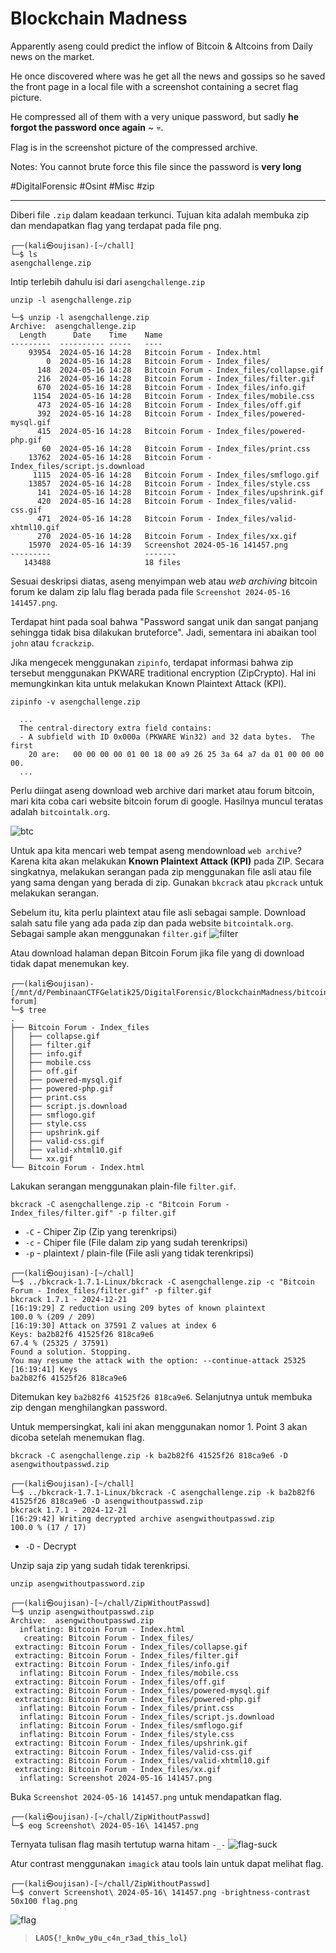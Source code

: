 # Blockchain Madness
Apparently aseng could predict the inflow of Bitcoin & Altcoins from Daily news on the market.

He once discovered where was he get all the news and gossips so he saved the front page in a local file with a screenshot containing a secret flag picture.

He compressed all of them with a very unique password, but sadly **he forgot the password once again** ~ 💀.

Flag is in the screenshot picture of the compressed archive.

Notes: You cannot brute force this file since the password is **very long**

#DigitalForensic #Osint #Misc #zip
___
Diberi file `.zip` dalam keadaan terkunci. Tujuan kita adalah membuka zip dan mendapatkan flag yang terdapat pada file png.
```
┌──(kali㉿oujisan)-[~/chall]
└─$ ls
asengchallenge.zip
```

Intip terlebih dahulu isi dari `asengchallenge.zip`
```
unzip -l asengchallenge.zip
```

```┌──(kali㉿oujisan)-[~/chall]
└─$ unzip -l asengchallenge.zip
Archive:  asengchallenge.zip
  Length      Date    Time    Name
---------  ---------- -----   ----
    93954  2024-05-16 14:28   Bitcoin Forum - Index.html
        0  2024-05-16 14:28   Bitcoin Forum - Index_files/
      148  2024-05-16 14:28   Bitcoin Forum - Index_files/collapse.gif
      216  2024-05-16 14:28   Bitcoin Forum - Index_files/filter.gif
      670  2024-05-16 14:28   Bitcoin Forum - Index_files/info.gif
     1154  2024-05-16 14:28   Bitcoin Forum - Index_files/mobile.css
      473  2024-05-16 14:28   Bitcoin Forum - Index_files/off.gif
      392  2024-05-16 14:28   Bitcoin Forum - Index_files/powered-mysql.gif
      415  2024-05-16 14:28   Bitcoin Forum - Index_files/powered-php.gif
       60  2024-05-16 14:28   Bitcoin Forum - Index_files/print.css
    13762  2024-05-16 14:28   Bitcoin Forum - Index_files/script.js.download
     1115  2024-05-16 14:28   Bitcoin Forum - Index_files/smflogo.gif
    13857  2024-05-16 14:28   Bitcoin Forum - Index_files/style.css
      141  2024-05-16 14:28   Bitcoin Forum - Index_files/upshrink.gif
      420  2024-05-16 14:28   Bitcoin Forum - Index_files/valid-css.gif
      471  2024-05-16 14:28   Bitcoin Forum - Index_files/valid-xhtml10.gif
      270  2024-05-16 14:28   Bitcoin Forum - Index_files/xx.gif
    15970  2024-05-16 14:39   Screenshot 2024-05-16 141457.png
---------                     -------
   143488                     18 files
```

Sesuai deskripsi diatas, aseng menyimpan web atau *web archiving* bitcoin forum ke dalam zip lalu flag berada pada file `Screenshot 2024-05-16 141457.png`.

Terdapat hint pada soal bahwa "Password sangat unik dan sangat panjang sehingga tidak bisa dilakukan bruteforce". Jadi, sementara ini abaikan tool `john` atau `fcrackzip`.

Jika mengecek menggunakan `zipinfo`, terdapat informasi bahwa  zip tersebut menggunakan PKWARE traditional encryption (ZipCrypto). Hal ini memungkinkan kita untuk melakukan Known Plaintext Attack (KPI).
```
zipinfo -v asengchallenge.zip
```

```
  ...
  The central-directory extra field contains:
  - A subfield with ID 0x000a (PKWARE Win32) and 32 data bytes.  The first
    20 are:   00 00 00 00 01 00 18 00 a9 26 25 3a 64 a7 da 01 00 00 00 00.
  ...
```

Perlu diingat aseng download web archive dari market atau forum bitcoin, mari kita coba cari website bitcoin forum di google. Hasilnya muncul teratas adalah `bitcointalk.org`.

![btc](./img/bitcoin-forum.png)

Untuk apa kita mencari web tempat aseng mendownload `web archive`? 
Karena kita akan melakukan **Known Plaintext Attack (KPI)** pada ZIP. Secara singkatnya, melakukan serangan pada zip menggunakan file asli atau file yang sama dengan yang berada di zip. Gunakan `bkcrack` atau `pkcrack` untuk melakukan serangan.

Sebelum itu, kita perlu plaintext atau file asli sebagai sample. Download salah satu file yang ada pada zip dan pada website `bitcointalk.org`. Sebagai sample akan menggunakan `filter.gif`
![filter](./img/btc-filter.png)

Atau download halaman depan Bitcoin Forum jika file yang di download tidak dapat menemukan key.
```
┌──(kali㉿oujisan)-[/mnt/d/PembinaanCTFGelatik25/DigitalForensic/BlockchainMadness/bitcoin forum]
└─$ tree
.
├── Bitcoin Forum - Index_files
│   ├── collapse.gif
│   ├── filter.gif
│   ├── info.gif
│   ├── mobile.css
│   ├── off.gif
│   ├── powered-mysql.gif
│   ├── powered-php.gif
│   ├── print.css
│   ├── script.js.download
│   ├── smflogo.gif
│   ├── style.css
│   ├── upshrink.gif
│   ├── valid-css.gif
│   ├── valid-xhtml10.gif
│   └── xx.gif
└── Bitcoin Forum - Index.html
```

Lakukan serangan menggunakan plain-file `filter.gif`.
```
bkcrack -C asengchallenge.zip -c "Bitcoin Forum - Index_files/filter.gif" -p filter.gif
```
- `-C` - Chiper Zip (Zip yang terenkripsi)
- `-c` - Chiper file (File dalam zip yang sudah terenkripsi)
- `-p` - plaintext / plain-file (File asli yang tidak terenkripsi)

```
┌──(kali㉿oujisan)-[~/chall]
└─$ ../bkcrack-1.7.1-Linux/bkcrack -C asengchallenge.zip -c "Bitcoin Forum - Index_files/filter.gif" -p filter.gif
bkcrack 1.7.1 - 2024-12-21
[16:19:29] Z reduction using 209 bytes of known plaintext
100.0 % (209 / 209)
[16:19:30] Attack on 37591 Z values at index 6
Keys: ba2b82f6 41525f26 818ca9e6
67.4 % (25325 / 37591)
Found a solution. Stopping.
You may resume the attack with the option: --continue-attack 25325
[16:19:41] Keys
ba2b82f6 41525f26 818ca9e6
```

Ditemukan key `ba2b82f6 41525f26 818ca9e6`.  Selanjutnya untuk membuka zip dengan menghilangkan password.

Untuk mempersingkat, kali ini akan menggunakan nomor 1.  Point  3 akan dicoba setelah menemukan flag.
```
bkcrack -C asengchallenge.zip -k ba2b82f6 41525f26 818ca9e6 -D asengwithoutpasswd.zip
```

```
┌──(kali㉿oujisan)-[~/chall]
└─$ ../bkcrack-1.7.1-Linux/bkcrack -C asengchallenge.zip -k ba2b82f6 41525f26 818ca9e6 -D asengwithoutpasswd.zip
bkcrack 1.7.1 - 2024-12-21
[16:29:42] Writing decrypted archive asengwithoutpasswd.zip
100.0 % (17 / 17)
```
- `-D` - Decrypt

Unzip saja zip yang sudah tidak terenkripsi.
```
unzip asengwithoutpassword.zip
```

```
┌──(kali㉿oujisan)-[~/chall/ZipWithoutPasswd]
└─$ unzip asengwithoutpasswd.zip
Archive:  asengwithoutpasswd.zip
  inflating: Bitcoin Forum - Index.html
   creating: Bitcoin Forum - Index_files/
 extracting: Bitcoin Forum - Index_files/collapse.gif
 extracting: Bitcoin Forum - Index_files/filter.gif
 extracting: Bitcoin Forum - Index_files/info.gif
  inflating: Bitcoin Forum - Index_files/mobile.css
 extracting: Bitcoin Forum - Index_files/off.gif
 extracting: Bitcoin Forum - Index_files/powered-mysql.gif
 extracting: Bitcoin Forum - Index_files/powered-php.gif
  inflating: Bitcoin Forum - Index_files/print.css
  inflating: Bitcoin Forum - Index_files/script.js.download
  inflating: Bitcoin Forum - Index_files/smflogo.gif
  inflating: Bitcoin Forum - Index_files/style.css
 extracting: Bitcoin Forum - Index_files/upshrink.gif
 extracting: Bitcoin Forum - Index_files/valid-css.gif
 extracting: Bitcoin Forum - Index_files/valid-xhtml10.gif
 extracting: Bitcoin Forum - Index_files/xx.gif
  inflating: Screenshot 2024-05-16 141457.png
```

Buka `Screenshot 2024-05-16 141457.png` untuk mendapatkan flag.
```
┌──(kali㉿oujisan)-[~/chall/ZipWithoutPasswd]
└─$ eog Screenshot\ 2024-05-16\ 141457.png
```

Ternyata tulisan flag masih tertutup warna hitam `-_-`
![flag-suck](./img/flag-suck.png)

Atur contrast menggunakan `imagick` atau tools lain untuk dapat melihat flag.
```
┌──(kali㉿oujisan)-[~/chall/ZipWithoutPasswd]
└─$ convert Screenshot\ 2024-05-16\ 141457.png -brightness-contrast 50x100 flag.png
```
![flag](./img/edited-flag.png)

> **`LAOS{!_kn0w_y0u_c4n_r3ad_this_lol}`**
